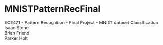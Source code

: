 # MNISTPatternRecFinal
ECE471 - Pattern Recognition - Final Project - MNIST dataset Classification<br>
Isaac Stone<br>
Brian Friend<br>
Parker Holt<br>
